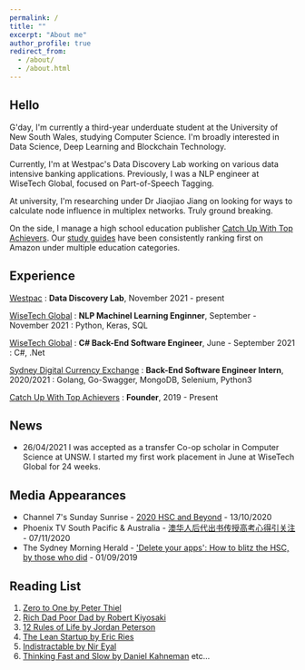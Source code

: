 ```yaml
---
permalink: /
title: ""
excerpt: "About me"
author_profile: true
redirect_from: 
  - /about/
  - /about.html
---
```

## Hello
G'day, I'm currently a third-year underduate student at the University of New South Wales, studying Computer Science. I'm broadly interested in Data Science, Deep Learning and Blockchain Technology. 

Currently, I'm at Westpac's Data Discovery Lab working on various data intensive banking applications. Previously, I was a NLP engineer at WiseTech Global, focused on Part-of-Speech Tagging. 

At university, I'm researching under Dr Jiaojiao Jiang on looking for ways to calculate node influence in multiplex networks. Truly ground breaking.

<!-- I'm currently doing network security research at UNSW Cybershield under Prof. Vijay Sivaraman. -->

On the side, I manage a high school education publisher [Catch Up With Top Achievers](http://Top-Achievers.com.au "Catch Up With Top Achievers"). Our [study guides](https://www.amazon.com.au/s?k=Tree+Niu+Bee+Pty.Ltd&i=digital-text&dc&ref=a9_asc_1 "Study guides") have been consistently ranking first on Amazon under multiple education categories. 

## Experience
<!-- [CyberShield UNSW](https://www.challeng.unsw.edu.au/challeng-projects/cybershield "CyberShield")
: **Assistant**, Feb - Apr 2021 -->

[Westpac](https://www.westpac.com.au/ "Westpac")
: **Data Discovery Lab**, November 2021 - present

[WiseTech Global](https://www.wisetechglobal.com/ "WiseTech Global")
: **NLP Machinel Learning Enginner**, September - November 2021
: Python, Keras, SQL

[WiseTech Global](https://www.wisetechglobal.com/ "WiseTech Global")
: **C# Back-End Software Engineer**, June - September 2021
: C#, .Net

[Sydney Digital Currency Exchange](https://exchange.sdce.com.au/ "SDCE")
: **Back-End Software Engineer Intern**, 2020/2021
: Golang, Go-Swagger, MongoDB, Selenium, Python3

[Catch Up With Top Achievers](https://Top-Achievers.com.au/ "Catch Up With Top Achievers")
: **Founder**, 2019 - Present

## News
- 26/04/2021 I was accepted as a transfer Co-op scholar in Computer Science at UNSW. I started my first work placement in June at WiseTech Global for 24 weeks.
<!-- - 31/03/2021 I was accepted to the Taste of Research scholarship at UNSW, which consists of 60 full days of academic research. I will commence my first ever AI research project in June 2021 under Dr. Jiaojiao Jiang. -->

## Media Appearances
- Channel 7's Sunday Sunrise - [2020 HSC and Beyond](https://www.youtube.com/watch?v=dv0kiEdhMyc&t=3s) - 13/10/2020
- Phoenix TV South Pacific & Australia - [澳华人后代出书传授高考心得引关注](https://www.youtube.com/watch?v=woUTLiO1TIs) - 07/11/2020
- The Sydney Morning Herald - ['Delete your apps': How to blitz the HSC, by those who did](https://www.smh.com.au/education/delete-your-apps-how-to-blitz-the-hsc-by-those-who-did-20190829-p52m0t.html) - 01/09/2019


## Reading List
1. [Zero to One by Peter Thiel](https://www.penguin.com.au/books/zero-to-one-9780753555200)
2. [Rich Dad Poor Dad by Robert Kiyosaki](https://www.richdad.com/) 
3. [12 Rules of Life by Jordan Peterson](https://www.jordanbpeterson.com/12-rules-for-life/)
4. [The Lean Startup by Eric Ries](http://theleanstartup.com/)
5. [Indistractable by Nir Eyal](https://www.nirandfar.com/indistractable/)
6. [Thinking Fast and Slow by Daniel Kahneman](https://www.penguin.com.au/books/thinking-fast-and-slow-9780141033570)
etc...

